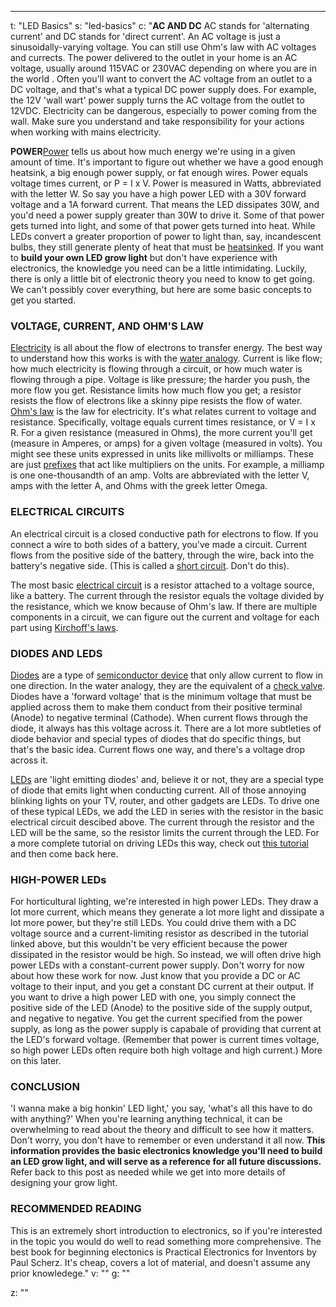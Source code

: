 ---
t: "LED Basics"
s: "led-basics"
c: "<strong>AC AND DC</strong>
AC stands for 'alternating current' and DC stands for 'direct current'. An AC voltage is just a sinusoidally-varying voltage. You can still use Ohm's law with AC voltages and currects. The power delivered to the outlet in your home is an AC voltage, usually around 115VAC or 230VAC depending on where you are in the world . Often you'll want to convert the AC voltage from an outlet to a DC voltage, and that's what a typical DC power supply does. For example, the 12V 'wall wart' power supply turns the AC voltage from the outlet to 12VDC. Electricity can be dangerous, especially to power coming from the wall. Make sure you understand and take responsibility for your actions when working with mains electricity.

<strong>POWER</strong><a href='https://en.wikipedia.org/wiki/Electric_power'>Power</a> tells us about how much energy we're using in a given amount of time. It's important to figure out whether we have a good enough heatsink, a big enough power supply, or fat enough wires. Power equals voltage times current, or P = I x V. Power is measured in Watts, abbreviated with the letter W. So say you have a high power LED with a 30V forward voltage and a 1A forward current. That means the LED dissipates 30W, and you'd need a power supply greater than 30W to drive it. Some of that power gets turned into light, and some of that power gets turned into heat. While LEDs convert a greater proportion of power to light than, say, incandescent bulbs, they still generate plenty of heat that must be <a href='https://en.wikipedia.org/wiki/Heat_sink'>heatsinked</a>.
If you want to <strong>build your own LED grow light</strong> but don't have experience with electronics, the knowledge you need can be a little intimidating. Luckily, there is only a little bit of electronic theory you need to know to get going. We can't possibly cover everything, but here are some basic concepts to get you started.

<h3>VOLTAGE, CURRENT, AND OHM'S LAW</h3>
<a href='https://en.wikipedia.org/wiki/Electricity'>Electricity</a> is all about the flow of electrons to transfer energy. The best way to understand how this works is with the <a href='https://en.wikipedia.org/wiki/Hydraulic_analogy'>water analogy</a>. Current is like flow; how much electricity is flowing through a circuit, or how much water is flowing through a pipe. Voltage is like pressure; the harder you push, the more flow you get. Resistance limits how much flow you get; a resistor resists the flow of electrons like a skinny pipe resists the flow of water.
<a href='https://en.wikipedia.org/wiki/Ohm%27s_law'>Ohm's law</a> is the law for electricity. It's what relates current to voltage and resistance. Specifically, voltage equals current times resistance, or V = I x R. For a given resistance (measured in Ohms), the more current you'll get (measure in Amperes, or amps) for a given voltage (measured in volts). You might see these units expressed in units like millivolts or milliamps. These are just <a href='https://en.wikipedia.org/wiki/Metric_prefix'>prefixes</a> that act like multipliers on the units. For example, a milliamp is one one-thousandth of an amp. Volts are abbreviated with the letter V, amps with the letter A, and Ohms with the greek letter Omega.

<h3>ELECTRICAL CIRCUITS</h3>
An electrical circuit is a closed conductive path for electrons to flow. If you connect a wire to both sides of a battery, you've made a circuit. Current flows from the positive side of the battery, through the wire, back into the battery's negative side. (This is called a <a href='https://en.wikipedia.org/wiki/Short_circuit'>short circuit</a>. Don't do this).

The most basic <a href='https://simple.wikipedia.org/wiki/Electrical_circuit'>electrical circuit</a> is a resistor attached to a voltage source, like a battery. The current through the resistor equals the voltage divided by the resistance, which we know because of Ohm's law. If there are multiple components in a circuit, we can figure out the current and voltage for each part using <a href='https://en.wikipedia.org/wiki/Kirchhoff%27s_circuit_laws#Kirchhoff.27s_voltage_law_.28KVL.29'>Kirchoff's laws</a>.

<h3>DIODES AND LEDS</h3>
<a href='https://en.wikipedia.org/wiki/Diode'>Diodes</a> are a type of <a href='https://en.wikipedia.org/wiki/Semiconductor'>semiconductor device</a> that only allow current to flow in one direction. In the water analogy, they are the equivalent of a <a href='https://en.wikipedia.org/wiki/Check_valve'>check valve</a>. Diodes have a 'forward voltage' that is the minimum voltage that must be applied across them to make them conduct from their positive terminal (Anode) to negative terminal (Cathode). When current flows through the diode, it always has this voltage across it. There are a lot more subtleties of diode behavior and special types of diodes that do specific things, but that's the basic idea. Current flows one way, and there's a voltage drop across it.

<a href='https://en.wikipedia.org/wiki/Light-emitting_diode'>LEDs</a> are 'light emitting diodes' and, believe it or not, they are a special type of diode that emits light when conducting current. All of those annoying blinking lights on your TV, router, and other gadgets are LEDs. To drive one of these typical LEDs, we add the LED in series with the resistor in the basic electrical circuit descibed above. The current through the resistor and the LED will be the same, so the resistor limits the current through the LED. For a more complete tutorial on driving LEDs this way, check out <a href='https://www.baldengineer.com/led-basics.html'>this tutorial</a> and then come back here.

<h3>HIGH-POWER LEDs</h3>
For horticultural lighting, we're interested in high power LEDs. They draw a lot more current, which means they generate a lot more light and dissipate a lot more power, but they're still LEDs. You could drive them with a DC voltage source and a current-limiting resistor as described in the tutorial linked above, but this wouldn't be very efficient because the power dissipated in the resistor would be high. So instead, we will often drive high power LEDs with a constant-current power supply. Don't worry for now about how these work for now. Just know that you provide a DC or AC voltage to their input, and you get a constant DC current at their output. If you want to drive a high power LED with one, you simply connect the positive side of the LED (Anode) to the positive side of the supply output, and negative to negative. You get the current specified from the power supply, as long as the power supply is capabale of providing that current at the LED's forward voltage. (Remember that power is current times voltage, so high power LEDs often require both high voltage and high current.) More on this later.

<h3>CONCLUSION</h3>
'I wanna make a big honkin' LED light,' you say, 'what's all this have to do with anything?' When you're learning anything technical, it can be overwhelming to read about the theory and difficult to see how it matters. Don't worry, you don't have to remember or even understand it all now. <strong>This information provides the basic electronics knowledge you'll need to build an LED grow light, and will serve as a reference for all future discussions.</strong> Refer back to this post as needed while we get into more details of designing your grow light.

<h3>RECOMMENDED READING</h3>
This is an extremely short introduction to electronics, so if you're interested in the topic you would do well to read something more comprehensive. The best book for beginning electonics is Practical Electronics for Inventors by Paul Scherz. It's cheap, covers a lot of material, and doesn't assume any prior knowledege."
v: ""
g: ""

z: ""
